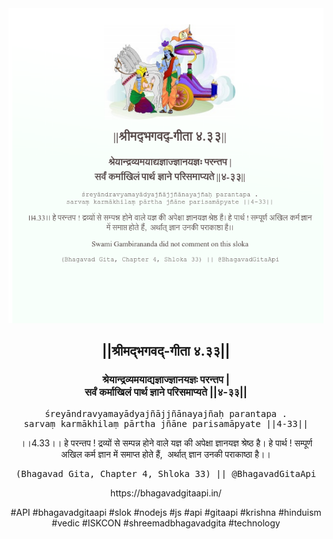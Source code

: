 <img src="../../asset/BG_4_33.png"/>
<center><h2>||श्रीमद्‍भगवद्‍-गीता ४.३३||</h2>
<h3>श्रेयान्द्रव्यमयाद्यज्ञाज्ज्ञानयज्ञः परन्तप |<br/>सर्वं कर्माखिलं पार्थ ज्ञाने परिसमाप्यते ||४-३३||</h3>
<pre>śreyāndravyamayādyajñājjñānayajñaḥ parantapa .<br/>sarvaṃ karmākhilaṃ pārtha jñāne parisamāpyate ||4-33||</pre>
<p>।।4.33।। हे परन्तप ! द्रव्यों से सम्पन्न होने वाले यज्ञ की अपेक्षा ज्ञानयज्ञ श्रेष्ठ है। हे पार्थ ! सम्पूर्ण अखिल कर्म ज्ञान में समाप्त होते हैं,  अर्थात् ज्ञान उनकी पराकाष्ठा है।।</p>
<pre>(Bhagavad Gita, Chapter 4, Shloka 33) || @BhagavadGitaApi</pre><p>https://bhagavadgitaapi.in/</p><p>#API #bhagavadgitaapi #slok #nodejs #js #api #gitaapi #krishna #hinduism #vedic #ISKCON #shreemadbhagavadgita #technology</p></center>